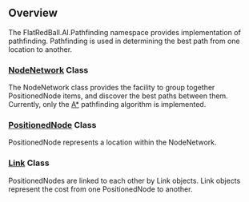 ## Overview

The FlatRedBall.AI.Pathfinding namespace provides implementation of pathfinding. Pathfinding is used in determining the best path from one location to another.

### [NodeNetwork](/frb/docs/index.php?title=FlatRedBall.AI.Pathfinding.NodeNetwork.md "FlatRedBall.AI.Pathfinding.NodeNetwork") Class

The NodeNetwork class provides the facility to group together PositionedNode items, and discover the best paths between them. Currently, only the [A\*](/frb/docs/index.php?title=A*.md "A*") pathfinding algorithm is implemented.

### [PositionedNode](/frb/docs/index.php?title=FlatRedBall.AI.Pathfinding.PositionedNode.md "FlatRedBall.AI.Pathfinding.PositionedNode") Class

PositionedNode represents a location within the NodeNetwork.

### [Link](/frb/docs/index.php?title=FlatRedBall.AI.Pathfinding.Link.md "FlatRedBall.AI.Pathfinding.Link") Class

PositionedNodes are linked to each other by Link objects. Link objects represent the cost from one PositionedNode to another.

## 
